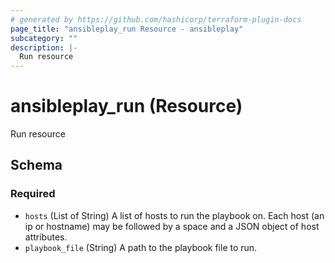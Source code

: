 ```yaml
---
# generated by https://github.com/hashicorp/terraform-plugin-docs
page_title: "ansibleplay_run Resource - ansibleplay"
subcategory: ""
description: |-
  Run resource
---
```


# ansibleplay_run (Resource)

Run resource



<!-- schema generated by tfplugindocs -->
## Schema

### Required

- `hosts` (List of String) A list of hosts to run the playbook on. Each host (an ip or hostname) may be followed by a space and a JSON object of host attributes.
- `playbook_file` (String) A path to the playbook file to run.
